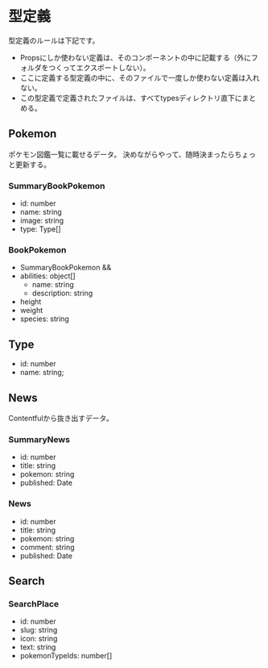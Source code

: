 # 型定義
型定義のルールは下記です。
- Propsにしか使わない定義は、そのコンポーネントの中に記載する（外にフォルダをつくってエクスポートしない）。
- ここに定義する型定義の中に、そのファイルで一度しか使わない定義は入れない。
- この型定義で定義されたファイルは、すべてtypesディレクトリ直下にまとめる。

## Pokemon
ポケモン図鑑一覧に載せるデータ。
決めながらやって、随時決まったらちょっと更新する。

### SummaryBookPokemon

- id: number
- name: string
- image: string
- type: Type[]

### BookPokemon

- SummaryBookPokemon &&
- abilities: object[]
  - name: string
  - description: string
- height
- weight
- species: string

## Type

- id: number
- name: string;

## News
Contentfulから抜き出すデータ。

### SummaryNews

- id: number
- title: string
- pokemon: string
- published: Date

### News

- id: number
- title: string
- pokemon: string
- comment: string
- published: Date

## Search

### SearchPlace

- id: number
- slug: string
- icon: string
- text: string
- pokemonTypeIds: number[]
